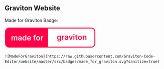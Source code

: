 Graviton Website
---

Made for Graviton Badge:

![made_for_graviton](src/badges/made_for_graviton.svg)

```![MadeForGraviton](https://raw.githubusercontent.com/Graviton-Code-Editor/website/master/src/badges/made_for_graviton.svg?sanitize=true)```
